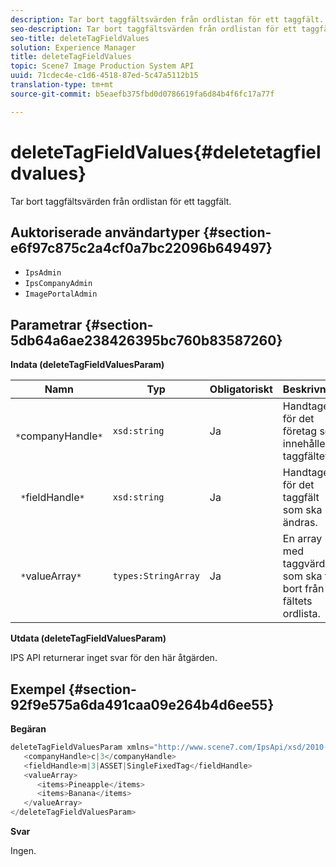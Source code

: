 ```yaml
---
description: Tar bort taggfältsvärden från ordlistan för ett taggfält.
seo-description: Tar bort taggfältsvärden från ordlistan för ett taggfält.
seo-title: deleteTagFieldValues
solution: Experience Manager
title: deleteTagFieldValues
topic: Scene7 Image Production System API
uuid: 71cdec4e-c1d6-4518-87ed-5c47a5112b15
translation-type: tm+mt
source-git-commit: b5eaefb375fbd0d0786619fa6d84b4f6fc17a77f

---
```



# deleteTagFieldValues{#deletetagfieldvalues}

Tar bort taggfältsvärden från ordlistan för ett taggfält.

## Auktoriserade användartyper {#section-e6f97c875c2a4cf0a7bc22096b649497}

* `IpsAdmin`
* `IpsCompanyAdmin`
* `ImagePortalAdmin`

## Parametrar {#section-5db64a6ae238426395bc760b83587260}

**Indata (deleteTagFieldValuesParam)**

| Namn | Typ | Obligatoriskt | Beskrivning |
|---|---|---|---|
| ` *`companyHandle`*` | `xsd:string` | Ja | Handtaget för det företag som innehåller taggfältet. |
| ` *`fieldHandle`*` | `xsd:string` | Ja | Handtaget för det taggfält som ska ändras. |
| ` *`valueArray`*` | `types:StringArray` | Ja | En array med taggvärden som ska tas bort från fältets ordlista. |

**Utdata (deleteTagFieldValuesParam)**

IPS API returnerar inget svar för den här åtgärden.

## Exempel {#section-92f9e575a6da491caa09e264b4d6ee55}

**Begäran**

```java
deleteTagFieldValuesParam xmlns="http://www.scene7.com/IpsApi/xsd/2010-01-31">
   <companyHandle>c|3</companyHandle>
   <fieldHandle>m|3|ASSET|SingleFixedTag</fieldHandle>
   <valueArray>
      <items>Pineapple</items>
      <items>Banana</items>
   </valueArray>
</deleteTagFieldValuesParam>
```

**Svar**

Ingen.
